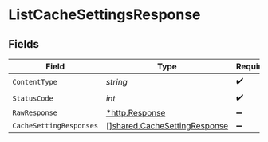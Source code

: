 # ListCacheSettingsResponse


## Fields

| Field                                                                        | Type                                                                         | Required                                                                     | Description                                                                  |
| ---------------------------------------------------------------------------- | ---------------------------------------------------------------------------- | ---------------------------------------------------------------------------- | ---------------------------------------------------------------------------- |
| `ContentType`                                                                | *string*                                                                     | :heavy_check_mark:                                                           | N/A                                                                          |
| `StatusCode`                                                                 | *int*                                                                        | :heavy_check_mark:                                                           | N/A                                                                          |
| `RawResponse`                                                                | [*http.Response](https://pkg.go.dev/net/http#Response)                       | :heavy_minus_sign:                                                           | N/A                                                                          |
| `CacheSettingResponses`                                                      | [][shared.CacheSettingResponse](../../models/shared/cachesettingresponse.md) | :heavy_minus_sign:                                                           | OK                                                                           |